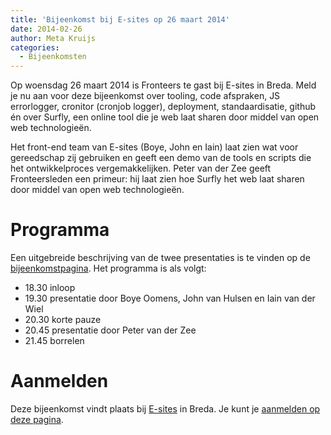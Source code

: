 ```yaml
---
title: 'Bijeenkomst bij E-sites op 26 maart 2014'
date: 2014-02-26
author: Meta Kruijs
categories:
  - Bijeenkomsten
---
```


Op woensdag 26 maart 2014 is Fronteers te gast bij E-sites in Breda. Meld je nu aan voor deze bijeenkomst over tooling, code afspraken, JS errorlogger, cronitor (cronjob logger), deployment, standaardisatie, github én over Surfly, een online tool die je web laat sharen door middel van open web technologieën.

Het front-end team van E-sites (Boye, John en Iain) laat zien wat voor gereedschap zij gebruiken en geeft een demo van de tools en scripts die het ontwikkelproces vergemakkelijken. Peter van der Zee geeft Fronteersleden een primeur: hij laat zien hoe Surfly het web laat sharen door middel van open web technologieën.

# Programma

Een uitgebreide beschrijving van de twee presentaties is te vinden op de [bijeenkomstpagina](/bijeenkomsten/2014/e-sites). Het programma is als volgt:

- 18.30 inloop
- 19.30 presentatie door Boye Oomens, John van Hulsen en Iain van der Wiel
- 20.30 korte pauze
- 20.45 presentatie door Peter van der Zee
- 21.45 borrelen

# Aanmelden

Deze bijeenkomst vindt plaats bij [E-sites](http://www.e-sites.nl/) in Breda. Je kunt je [aanmelden op deze pagina](/bijeenkomsten/2014/e-sites).

